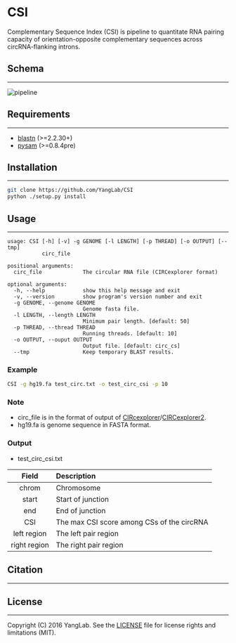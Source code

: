 # CSI

Complementary Sequence Index (CSI) is pipeline to quantitate RNA pairing
capacity of orientation-opposite complementary sequences across circRNA-flanking
introns.

## Schema
--------
![pipeline]()

## Requirements
--------
* [blastn](https://www.ncbi.nlm.nih.gov/books/NBK279671/#introduction.Source_tarball) (>=2.2.30+)
* [pysam](http://pysam.readthedocs.org/en/latest/) (>=0.8.4pre)

## Installation
--------
```bash
git clone https://github.com/YangLab/CSI
python ./setup.py install
```

## Usage
--------
```
usage: CSI [-h] [-v] -g GENOME [-l LENGTH] [-p THREAD] [-o OUTPUT] [--tmp]
           circ_file

positional arguments:
  circ_file             The circular RNA file (CIRCexplorer format)

optional arguments:
  -h, --help            show this help message and exit
  -v, --version         show program's version number and exit
  -g GENOME, --genome GENOME
                        Genome fasta file.
  -l LENGTH, --length LENGTH
                        Minimum pair length. [default: 50]
  -p THREAD, --thread THREAD
                        Running threads. [default: 10]
  -o OUTPUT, --ouput OUTPUT
                        Output file. [default: circ_cs]
  --tmp                 Keep temporary BLAST results.
```

### Example
```bash
CSI -g hg19.fa test_circ.txt -o test_circ_csi -p 10
```

### Note
* circ_file is in the format of output of [CIRcexplorer](https://raw.githubusercontent.com/YangLab/CIRCexplorer)/[CIRCexplorer2](https://raw.githubusercontent.com/YangLab/CIRCexplorer2).
* hg19.fa is genome sequence in FASTA format.

### Output
* test_circ_csi.txt

| Field       | Description                           |
| :---------: | :------------------------------------ |
| chrom       | Chromosome                            |
| start       | Start of junction                     |
| end         | End of junction                       |
| CSI         | The max CSI score among CSs of the circRNA|
| left region | The left pair region                  |
| right region| The right pair region                 |

## Citation
--------

## License
--------
Copyright (C) 2016 YangLab.
See the [LICENSE](https://github.com/YangLab/CSI/blob/master/LICENSE)
file for license rights and limitations (MIT).
